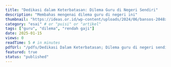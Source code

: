 ```yaml
---
title: "Dedikasi dalam Keterbatasan: Dilema Guru di Negeri Sendiri"
description: "Membahas mengenai dilema guru di negeri ini"
thumbnail: "https://ideas.or.id/wp-content/uploads/2024/06/bansos-2048x1335.jpg" # optional
category: "esai" # or "puisi" or "artikel"
tags: ["guru", "dilema", "rendah gaji"]
date: 2025-01-15
views: 0
readTime: 5 # in minutes
pdfUrl: "/pdfs/Dedikasi Dalam Keterbatasan; Dilema guru di negeri sendiri.pdf" # optional
featured: true
status: "published"
---
```

